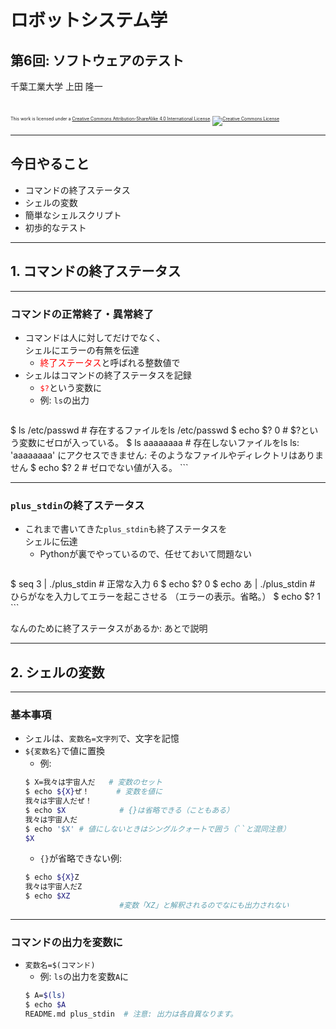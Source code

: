# ロボットシステム学

## 第6回: ソフトウェアのテスト

千葉工業大学 上田 隆一

<br />

<p style="font-size:50%">
This work is licensed under a <a rel="license" href="http://creativecommons.org/licenses/by-sa/4.0/">Creative Commons Attribution-ShareAlike 4.0 International License</a>.
<a rel="license" href="http://creativecommons.org/licenses/by-sa/4.0/">
<img alt="Creative Commons License" style="border-width:0" src="https://i.creativecommons.org/l/by-sa/4.0/88x31.png" /></a>
</p>

---

## 今日やること

* コマンドの終了ステータス
* シェルの変数
* 簡単なシェルスクリプト
* 初歩的なテスト

---

## 1. コマンドの終了ステータス

---

### コマンドの正常終了・異常終了

* コマンドは人に対してだけでなく、<br />シェルにエラーの有無を伝達
    * <span style="color:red">終了ステータス</span>と呼ばれる整数値で
* シェルはコマンドの終了ステータスを記録
    * <span style="color:red">`$?`</span>という変数に
    * 例: `ls`の出力
        ```bash
$ ls /etc/passwd   # 存在するファイルをls
/etc/passwd
$ echo $?
0                  # $?という変数にゼロが入っている。
$ ls aaaaaaaa      # 存在しないファイルをls
ls: 'aaaaaaaa' にアクセスできません: そのようなファイルやディレクトリはありません
$ echo $?
2                  # ゼロでない値が入る。
        ```

---

### `plus_stdin`の終了ステータス

* これまで書いてきた`plus_stdin`も終了ステータスを<br />シェルに伝達
    * Pythonが裏でやっているので、任せておいて問題ない
    ```bash
$ seq 3 | ./plus_stdin    # 正常な入力
6
$ echo $?
0
$ echo あ | ./plus_stdin  # ひらがなを入力してエラーを起こさせる
（エラーの表示。省略。）
$ echo $?
1
    ```

なんのために終了ステータスがあるか: あとで説明

---

## 2. シェルの変数

---

### 基本事項

* シェルは、`変数名=文字列`で、文字を記憶
* `${変数名}`で値に置換
    * 例:
    ```bash
    $ X=我々は宇宙人だ   # 変数のセット
    $ echo ${X}ぜ！      # 変数を値に
    我々は宇宙人だぜ！
    $ echo $X            # {}は省略できる（こともある）
    我々は宇宙人だ
    $ echo '$X' # 値にしないときはシングルクォートで囲う（``と混同注意）
    $X
    ```
    * `{}`が省略できない例:
    ```bash
    $ echo ${X}Z
    我々は宇宙人だZ
    $ echo $XZ
                         #変数「XZ」と解釈されるのでなにも出力されない
    ```


---

### コマンドの出力を変数に

* `変数名=$(コマンド)`
    * 例: `ls`の出力を変数`A`に　　　　　　　　　　　　　　
    ```bash
    $ A=$(ls)
    $ echo $A
    README.md plus_stdin  # 注意: 出力は各自異なります。
    ```

